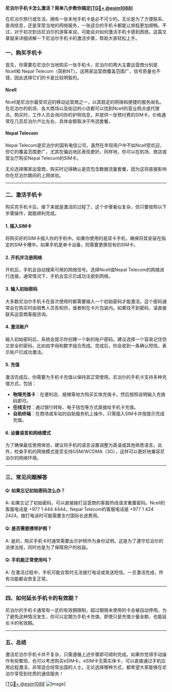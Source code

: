 **尼泊尔手机卡怎么激活？简单几步教你搞定[[TG💪+ @esim1088](https://t.me/s/esim1088)]**

在尼泊尔旅行或生活，拥有一张本地手机卡是必不可少的。无论是为了方便联系、查询信息，还是享受当地的网络服务，一张适合的手机卡都能让旅程更加顺畅。不过，对于初次到访尼泊尔的游客来说，可能会对如何激活手机卡感到困惑。这篇文章就来详细讲解一下尼泊尔手机卡的激活步骤，帮助大家轻松上手。

### 一、购买手机卡

首先，你需要在尼泊尔当地购买一张手机卡。尼泊尔的两大主要运营商分别是Ncell和 Nepal Telecom（简称NT）。这两家运营商覆盖范围广，信号质量也不错，因此选择它们的卡是比较明智的。

#### Ncell
Ncell是尼泊尔最受欢迎的移动运营商之一，以其稳定的网络和便捷的服务闻名。在尼泊尔的机场、各大商场以及街边的小店都可以找到Ncell的营业网点或代理点。购买时，工作人员会询问你的护照信息，并提供一张预付费的SIM卡。价格通常在几百尼泊尔卢比左右，具体金额取决于所选套餐。

#### Nepal Telecom
Nepal Telecom是尼泊尔的国有电信公司，虽然在年轻用户中不如Ncell受欢迎，但它的覆盖范围更广，尤其在偏远地区表现更好。同样地，你可以在机场、商店或营业厅购买Nepal Telecom的SIM卡。

无论选择哪家运营商，购买时记得确认是否包含数据流量套餐，因为这将直接影响你在尼泊尔期间的上网体验。

---

### 二、激活手机卡

购买完手机卡后，接下来就是激活的过程了。这个步骤看似复杂，但只要按照以下步骤操作，就能顺利完成。

#### 1. 插入SIM卡
将购买好的SIM卡插入你的手机中。如果你使用的是双卡手机，确保将其安装在指定的SIM卡槽中。如果手机是单卡设备，则需要更换现有的SIM卡。

#### 2. 开机并注册网络
开机后，手机会自动搜索可用的网络信号。选择Ncell或Nepal Telecom的网络进行连接。通常情况下，手机会显示已成功注册到网络。

#### 3. 输入初始密码
大多数尼泊尔手机卡在首次使用时都需要输入一个初始密码才能激活。这个密码通常会在购买时由销售人员告知你，或者附在卡片包装内。如果找不到密码，请直接联系运营商客服咨询。

#### 4. 激活账户
输入初始密码后，系统会提示你创建一个新的账户密码。建议选择一个容易记住但又安全的密码，比如由字母和数字组合而成。完成后，你会收到一条确认短信，表示账户已成功激活。

#### 5. 充值
激活完成后，你需要为手机卡充值以保持其正常使用。尼泊尔的手机卡支持多种充值方式，包括：

- **物理充值卡**：在便利店、报摊等地方购买实体充值卡，然后按照说明输入充值码即可。
- **在线支付**：通过银行转账、电子钱包等方式直接给手机卡充值。
- **自助终端**：在商场或车站的自助服务机上操作，只需插入SIM卡并按提示完成充值。

#### 6. 设置语言和网络模式
为了确保最佳使用体验，建议将手机的语言设置调整为英语或其他熟悉语言。此外，检查手机的网络模式是否支持GSM/WCDMA（3G），这样可以更好地兼容尼泊尔的网络环境。

---

### 三、常见问题解答

#### Q: 如果忘记初始密码怎么办？
A: 如果忘记了初始密码，可以直接拨打运营商的客服热线请求重置密码。Ncell的客服电话是 +977 1 444 4444，Nepal Telecom的客服电话是 +977 1 424 2424。拨打电话时可能需要支付国际长途费用。

#### Q: 是否需要携带护照？
A: 是的，购买手机卡时通常需要出示护照作为身份证明。这是为了遵守尼泊尔的法律法规，同时也是为了保障用户的权益。

#### Q: 手机能正常使用吗？
A: 在激活过程中，手机可能会暂时无法接打电话或发送短信。一旦激活完成，所有功能都会恢复正常。

---

### 四、如何延长手机卡的有效期？

尼泊尔的手机卡通常有一定的有效期限制，超过期限未使用的卡会被自动停用。为了避免这种情况发生，你可以定期为手机卡充值。即使只是充值少量金额，也能延长卡的有效期。

---

### 五、总结

激活尼泊尔手机卡并不复杂，只需遵循上述步骤即可顺利完成。如果你觉得手动操作有些繁琐，也可以考虑购买eSIM卡。eSIM卡无需实体卡，可以直接通过手机应用远程激活，非常适合经常出国的人士。无论选择哪种方式，都希望大家能够在尼泊尔享受到优质的通信服务！

[[TG💪+ @esim1088](https://t.me/s/esim1088) ![Image](https://i.postimg.cc/4NQfJmqS/Snipaste-2025-05-13-00-14-12.png)]